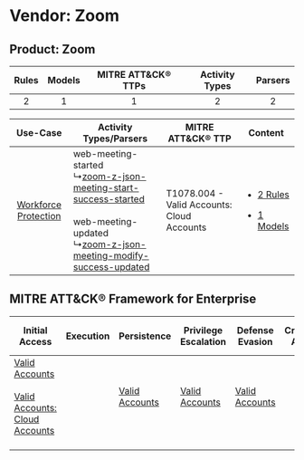Vendor: Zoom
============
Product: Zoom
-------------
| Rules | Models | MITRE ATT&CK® TTPs | Activity Types | Parsers |
|:-----:|:------:|:------------------:|:--------------:|:-------:|
|   2   |   1    |         1          |       2        |    2    |

|    Use-Case    | Activity Types/Parsers    | MITRE ATT&CK® TTP    | Content    |
|:----:| ---- | ---- | ---- |
| [Workforce Protection](../../../UseCases/uc_workforce_protection.md) |  web-meeting-started<br> ↳[zoom-z-json-meeting-start-success-started](Ps/pC_zoomzjsonmeetingstartsuccessstarted.md)<br><br> web-meeting-updated<br> ↳[zoom-z-json-meeting-modify-success-updated](Ps/pC_zoomzjsonmeetingmodifysuccessupdated.md)<br> | T1078.004 - Valid Accounts: Cloud Accounts<br> | [<ul><li>2 Rules</li></ul><ul><li>1 Models</li></ul>](RM/r_m_zoom_zoom_Workforce_Protection.md) |

MITRE ATT&CK® Framework for Enterprise
--------------------------------------
| Initial Access                                                                                                                                             | Execution | Persistence                                                         | Privilege Escalation                                                | Defense Evasion                                                     | Credential Access | Discovery | Lateral Movement | Collection | Command and Control | Exfiltration | Impact |
| ---------------------------------------------------------------------------------------------------------------------------------------------------------- | --------- | ------------------------------------------------------------------- | ------------------------------------------------------------------- | ------------------------------------------------------------------- | ----------------- | --------- | ---------------- | ---------- | ------------------- | ------------ | ------ |
| [Valid Accounts](https://attack.mitre.org/techniques/T1078)<br><br>[Valid Accounts: Cloud Accounts](https://attack.mitre.org/techniques/T1078/004)<br><br> |           | [Valid Accounts](https://attack.mitre.org/techniques/T1078)<br><br> | [Valid Accounts](https://attack.mitre.org/techniques/T1078)<br><br> | [Valid Accounts](https://attack.mitre.org/techniques/T1078)<br><br> |                   |           |                  |            |                     |              |        |